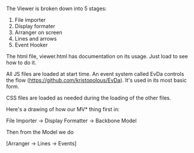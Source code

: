 The Viewer is broken down into 5 stages:

1. File importer
2. Display formater
3. Arranger on screen
4. Lines and arrows
5. Event Hooker

The html file, viewer.html has documentation on its usage. Just load to see how to do it.

All JS files are loaded at start time. An event system called EvDa controls the flow (https://github.com/kristopolous/EvDa). It's used in its most basic form.

CSS files are loaded as needed during the loading of the other files.


Here's a drawing of how our MV* thing first in:

File Importer -> Display Formatter -> Backbone Model

Then from the Model we do

  [Arranger -> Lines -> Events]

